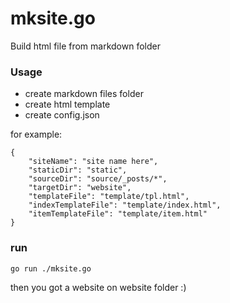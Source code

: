 # mksite.go
Build html file from markdown folder

### Usage


- create markdown files folder
- create html template
- create config.json

for example:

```text
{
    "siteName": "site name here",
    "staticDir": "static",
    "sourceDir": "source/_posts/*",
    "targetDir": "website",
    "templateFile": "template/tpl.html",
    "indexTemplateFile": "template/index.html",
    "itemTemplateFile": "template/item.html"
}
```

### run 
```text
go run ./mksite.go
```

then you got a website on website folder :)
